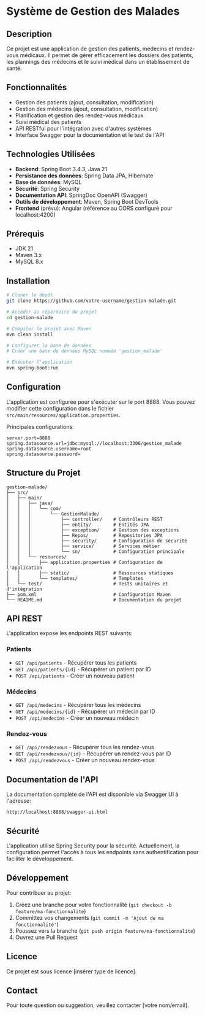 # Système de Gestion des Malades

## Description
Ce projet est une application de gestion des patients, médecins et rendez-vous médicaux. Il permet de gérer efficacement les dossiers des patients, les plannings des médecins et le suivi médical dans un établissement de santé.

## Fonctionnalités
- Gestion des patients (ajout, consultation, modification)
- Gestion des médecins (ajout, consultation, modification)
- Planification et gestion des rendez-vous médicaux
- Suivi médical des patients
- API RESTful pour l'intégration avec d'autres systèmes
- Interface Swagger pour la documentation et le test de l'API

## Technologies Utilisées
- **Backend**: Spring Boot 3.4.3, Java 21
- **Persistance des données**: Spring Data JPA, Hibernate
- **Base de données**: MySQL
- **Sécurité**: Spring Security
- **Documentation API**: SpringDoc OpenAPI (Swagger)
- **Outils de développement**: Maven, Spring Boot DevTools
- **Frontend** (prévu): Angular (référence au CORS configuré pour localhost:4200)

## Prérequis
- JDK 21
- Maven 3.x
- MySQL 8.x

## Installation

```bash
# Cloner le dépôt
git clone https://github.com/votre-username/gestion-malade.git

# Accéder au répertoire du projet
cd gestion-malade

# Compiler le projet avec Maven
mvn clean install

# Configurer la base de données
# Créer une base de données MySQL nommée 'gestion_malade'

# Exécuter l'application
mvn spring-boot:run
```

## Configuration
L'application est configurée pour s'exécuter sur le port 8888. Vous pouvez modifier cette configuration dans le fichier `src/main/resources/application.properties`.

Principales configurations:
```properties
server.port=8888
spring.datasource.url=jdbc:mysql://localhost:3306/gestion_malade
spring.datasource.username=root
spring.datasource.password=
```

## Structure du Projet
```
gestion-malade/
├── src/
│   ├── main/
│   │   ├── java/
│   │   │   └── com/
│   │   │       └── GestionMalade/
│   │   │           ├── controller/    # Contrôleurs REST
│   │   │           ├── entity/        # Entités JPA
│   │   │           ├── exception/     # Gestion des exceptions
│   │   │           ├── Repos/         # Repositories JPA
│   │   │           ├── security/      # Configuration de sécurité
│   │   │           ├── service/       # Services métier
│   │   │           └── sn/            # Configuration principale
│   │   └── resources/
│   │       ├── application.properties # Configuration de l'application
│   │       ├── static/                # Ressources statiques
│   │       └── templates/             # Templates
│   └── test/                          # Tests unitaires et d'intégration
├── pom.xml                            # Configuration Maven
└── README.md                          # Documentation du projet
```

## API REST
L'application expose les endpoints REST suivants:

### Patients
- `GET /api/patients` - Récupérer tous les patients
- `GET /api/patients/{id}` - Récupérer un patient par ID
- `POST /api/patients` - Créer un nouveau patient

### Médecins
- `GET /api/medecins` - Récupérer tous les médecins
- `GET /api/medecins/{id}` - Récupérer un médecin par ID
- `POST /api/medecins` - Créer un nouveau médecin

### Rendez-vous
- `GET /api/rendezvous` - Récupérer tous les rendez-vous
- `GET /api/rendezvous/{id}` - Récupérer un rendez-vous par ID
- `POST /api/rendezvous` - Créer un nouveau rendez-vous

## Documentation de l'API
La documentation complète de l'API est disponible via Swagger UI à l'adresse:
```
http://localhost:8888/swagger-ui.html
```

## Sécurité
L'application utilise Spring Security pour la sécurité. Actuellement, la configuration permet l'accès à tous les endpoints sans authentification pour faciliter le développement.

## Développement
Pour contribuer au projet:
1. Créez une branche pour votre fonctionnalité (`git checkout -b feature/ma-fonctionnalite`)
2. Committez vos changements (`git commit -m 'Ajout de ma fonctionnalité'`)
3. Poussez vers la branche (`git push origin feature/ma-fonctionnalite`)
4. Ouvrez une Pull Request

## Licence
Ce projet est sous licence [insérer type de licence].

## Contact
Pour toute question ou suggestion, veuillez contacter [votre nom/email]. 